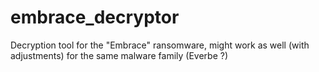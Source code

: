 # embrace_decryptor
Decryption tool for the "Embrace" ransomware, might work as well (with adjustments) for the same malware family (Everbe ?)
